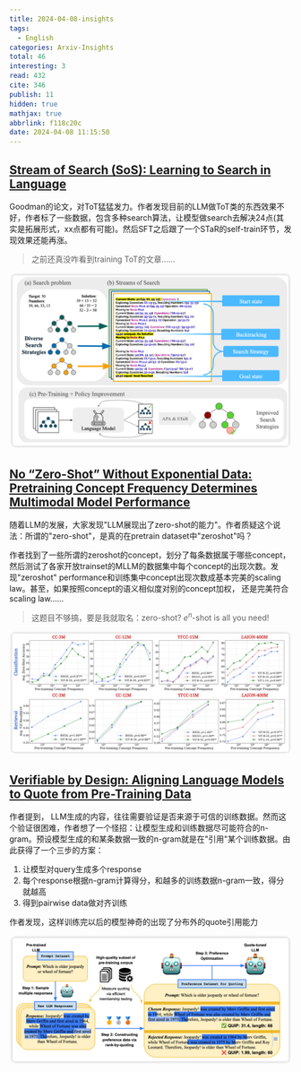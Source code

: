 ```yaml
---
title: 2024-04-08-insights
tags:
  - English
categories: Arxiv-Insights
total: 46
interesting: 3
read: 432
cite: 346
publish: 11
hidden: true
mathjax: true
abbrlink: f118c20c
date: 2024-04-08 11:15:50
---
```




## [Stream of Search (SoS): Learning to Search in Language](https://arxiv.org/pdf/2404.03683.pdf)

Goodman的论文，对ToT猛猛发力。作者发现目前的LLM做ToT类的东西效果不好，作者标了一些数据，包含多种search算法，让模型做search去解决24点(其实是拓展形式，xx点都有可能)。然后SFT之后跟了一个STaR的self-train环节，发现效果还能再涨。

> 之前还真没咋看到training ToT的文章……

<img src="../../files/images/arxiv-insights/2024-04-08-04-12/search.png">



## [No “Zero-Shot” Without Exponential Data: Pretraining Concept Frequency Determines Multimodal Model Performance](https://arxiv.org/pdf/2404.04125.pdf)

随着LLM的发展，大家发现"LLM展现出了zero-shot的能力"。作者质疑这个说法：所谓的"zero-shot"，是真的在pretrain dataset中"zeroshot"吗？

作者找到了一些所谓的zeroshot的concept，划分了每条数据属于哪些concept，然后测试了各家开放trainset的MLLM的数据集中每个concept的出现次数。发现"zeroshot" performance和训练集中concept出现次数成基本完美的scaling law。甚至，如果按照concept的语义相似度对别的concept加权， 还是完美符合scaling law……

> 这题目不够搞，要是我就取名：zero-shot? $e^n$-shot is all you need!

<img src="../../files/images/arxiv-insights/2024-04-08-04-12/zeroshot.png">



## [Verifiable by Design: Aligning Language Models to Quote from Pre-Training Data](https://arxiv.org/pdf/2404.03862.pdf)

作者提到， LLM生成的内容，往往需要验证是否来源于可信的训练数据。然而这个验证很困难，作者想了一个怪招：让模型生成和训练数据尽可能符合的n-gram。预设模型生成的和某条数据一致的n-gram就是在"引用"某个训练数据。由此获得了一个三步的方案：

1. 让模型对query生成多个response
2. 每个response根据n-gram计算得分，和越多的训练数据n-gram一致，得分就越高
3. 得到pairwise data做对齐训练

作者发现，这样训练完以后的模型神奇的出现了分布外的quote引用能力

<img src="../../files/images/arxiv-insights/2024-04-08-04-12/quote.png">
